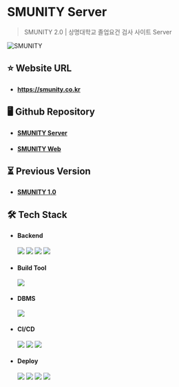 # SMUNITY Server

> SMUNITY 2.0 | 상명대학교 졸업요건 검사 사이트 Server

![SMUNITY](https://github.com/user-attachments/assets/11d3d6e0-1a51-4cde-b861-5609c743121b)

## ⭐ Website URL

- #### https://smunity.co.kr

## 🖥️ Github Repository

- #### [SMUNITY Server](https://github.com/smu-nity/smunity-server)

- #### [SMUNITY Web](https://github.com/smu-nity/smunity-web)

## ⏳ Previous Version

- #### [SMUNITY 1.0](https://github.com/smu-nity/SMUNITY)

## 🛠️ Tech Stack

- #### Backend

  <img src="https://img.shields.io/badge/Java-17-007396?style=round-square&logo=oracle&logoColor=white"/>
  <img src="https://img.shields.io/badge/Spring-6DB33F?style=round-square&logo=Spring&logoColor=white"/>
  <img src="https://img.shields.io/badge/Spring%20Boot-6DB33F?style=round-square&logo=springboot&logoColor=white"/>
  <img src="https://img.shields.io/badge/Spring%20Security-6DB33F?style=round-square&logo=SpringSecurity&logoColor=white"/>

- #### Build Tool

  <img src="https://img.shields.io/badge/Gradle-8.5-02303A?style=round-square&logo=Gradle&logoColor=white"/>

- #### DBMS

  <img src="https://img.shields.io/badge/MySQL-8.0.28-4479A1?style=round-square&logo=MySQL&logoColor=white"/>

- #### CI/CD

  <img src="https://img.shields.io/badge/Git-F05032?style=round-square&logo=Git&logoColor=white"/>
  <img src="https://img.shields.io/badge/GitHub-181717?style=round-square&logo=github&logoColor=white"/>
  <img src="https://img.shields.io/badge/Github Actions-2088FF?style=round-square&logo=githubactions&logoColor=white"/>

- #### Deploy

  <img src="https://img.shields.io/badge/AWS-232F3E?style=round-square&logo=amazonwebservices&logoColor=white"/>
  <img src="https://img.shields.io/badge/EC2-FF9900?style=round-square&logo=amazonec2&logoColor=white"/>
  <img src="https://img.shields.io/badge/Elastic Beanstalk-FF9900?style=round-square&logo=awselasticloadbalancing&logoColor=white"/>
  <img src="https://img.shields.io/badge/RDS-527FFF?style=round-square&logo=amazonrds&logoColor=white"/>
